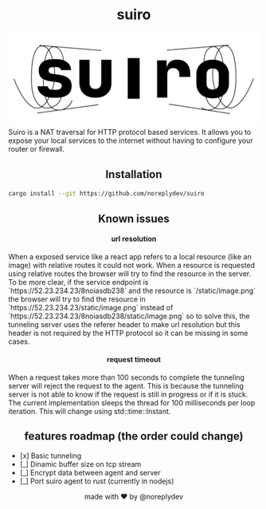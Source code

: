 
<h1 align="center">suiro</h1>

![suiro-logo](https://raw.githubusercontent.com/noreplydev/suiro/assets/suiro_logo.png)
Suiro is a NAT traversal for HTTP protocol based services. It allows you to expose your local services to the internet without having to configure your router or firewall. 

<h2 align="center">Installation</h2>

```bash
cargo install --git https://github.com/noreplydev/suiro
```

<h2 align="center">Known issues</h2>

<h4 align="center">url resolution</h4>
When a exposed service like a react app refers to a local resource (like an image) with relative routes it could not work. When a resource is requested using relative routes the browser will try to find the resource in the server. To be more clear, if the service endpoint is `https://52.23.234.23/8noiasdb238` and the resource is `/static/image.png` the browser will try to find the resource in `https://52.23.234.23/static/image.png` instead of `https://52.23.234.23/8noiasdb238/static/image.png` so to solve this, the tunneling server uses the referer header to make url resolution but this header is not required by the HTTP protocol so it can be missing in some cases. 

<h4 align="center">request timeout</h4>
When a request takes more than 100 seconds to complete the tunneling server will reject the request to the agent. This is because the tunneling server is not able to know if the request is still in progress or if it is stuck. The current implementation sleeps the thread for 100 milliseconds per loop iteration. This will change using std::time::Instant. 

<h2 align="center">features roadmap (the order could change)</h2>

- [x]️ Basic tunneling
- [_]️ Dinamic buffer size on tcp stream
- [_] Encrypt data between agent and server
- [_] Port suiro agent to rust (currently in nodejs)


<p align="center">made with ❤️ by @noreplydev</p>